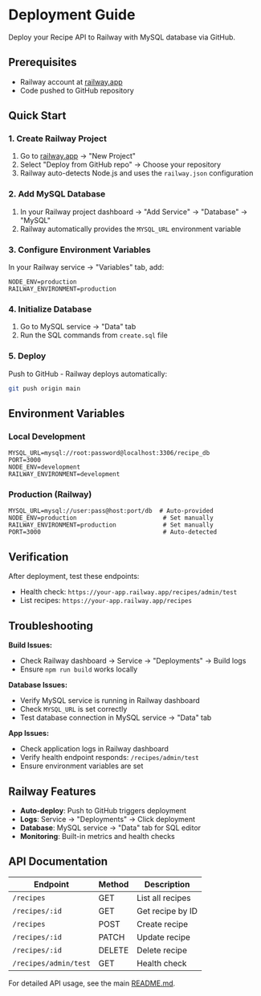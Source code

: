 # Deployment Guide

Deploy your Recipe API to Railway with MySQL database via GitHub.

## Prerequisites

- Railway account at [railway.app](https://railway.app)
- Code pushed to GitHub repository

## Quick Start

### 1. Create Railway Project

1. Go to [railway.app](https://railway.app) → "New Project"
2. Select "Deploy from GitHub repo" → Choose your repository
3. Railway auto-detects Node.js and uses the `railway.json` configuration

### 2. Add MySQL Database

1. In your Railway project dashboard → "Add Service" → "Database" → "MySQL"
2. Railway automatically provides the `MYSQL_URL` environment variable

### 3. Configure Environment Variables

In your Railway service → "Variables" tab, add:
```
NODE_ENV=production
RAILWAY_ENVIRONMENT=production
```

### 4. Initialize Database

1. Go to MySQL service → "Data" tab
2. Run the SQL commands from `create.sql` file

### 5. Deploy

Push to GitHub - Railway deploys automatically:
```bash
git push origin main
```

## Environment Variables

### Local Development
```env
MYSQL_URL=mysql://root:password@localhost:3306/recipe_db
PORT=3000
NODE_ENV=development
RAILWAY_ENVIRONMENT=development
```

### Production (Railway)
```env
MYSQL_URL=mysql://user:pass@host:port/db  # Auto-provided
NODE_ENV=production                        # Set manually
RAILWAY_ENVIRONMENT=production             # Set manually
PORT=3000                                  # Auto-detected
```

## Verification

After deployment, test these endpoints:
- Health check: `https://your-app.railway.app/recipes/admin/test`
- List recipes: `https://your-app.railway.app/recipes`

## Troubleshooting

**Build Issues:**
- Check Railway dashboard → Service → "Deployments" → Build logs
- Ensure `npm run build` works locally

**Database Issues:**
- Verify MySQL service is running in Railway dashboard
- Check `MYSQL_URL` is set correctly
- Test database connection in MySQL service → "Data" tab

**App Issues:**
- Check application logs in Railway dashboard
- Verify health endpoint responds: `/recipes/admin/test`
- Ensure environment variables are set

## Railway Features

- **Auto-deploy**: Push to GitHub triggers deployment
- **Logs**: Service → "Deployments" → Click deployment
- **Database**: MySQL service → "Data" tab for SQL editor
- **Monitoring**: Built-in metrics and health checks

## API Documentation

| Endpoint | Method | Description |
|----------|--------|-------------|
| `/recipes` | GET | List all recipes |
| `/recipes/:id` | GET | Get recipe by ID |
| `/recipes` | POST | Create recipe |
| `/recipes/:id` | PATCH | Update recipe |
| `/recipes/:id` | DELETE | Delete recipe |
| `/recipes/admin/test` | GET | Health check |

For detailed API usage, see the main [README.md](./README.md). 
